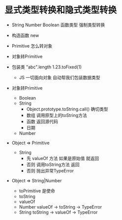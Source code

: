 # 显式类型转换和隐式类型转换
- String Number Boolean 函数类型 强制类型转换
- 构造函数 new
- Primitive 怎么转对象

- 对象转Primitive

- 包装类
  "abc".length
  1.23.toFixed(1)
  - JS 一切面向对象 自动帮我们包装数据类型

- 对象转Primitive
  - Boolean
  - String
    - Object.prototype.toString.call()
    确切类型
    - 数组 调用原型上的toString方法
    - 函数 返回源代码
    - 日期
  - Number

- Object => Primitive
  - String 
    - 先 valueOf 方法 如果是原始值 就返回
    - 否则 调用toString方法 返回
    - 否则 抛出异常TypeError

- Object => String|Number
  - toPrimitive 是使命
  - toString
  - valueOf
  - Number valueOf -> toString -> TypeError
  - String toString -> valueOf -> TypeError




